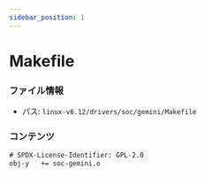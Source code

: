 ```yaml
---
sidebar_position: 1
---
```

# Makefile

### ファイル情報

- パス: `linux-v6.12/drivers/soc/gemini/Makefile`

### コンテンツ

```txt
# SPDX-License-Identifier: GPL-2.0
obj-y	+= soc-gemini.o

```
